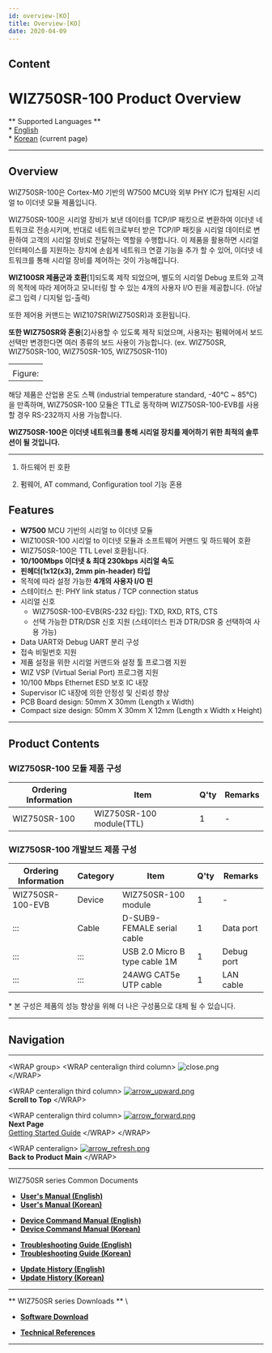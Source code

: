 ```yaml
---
id: overview-[KO]
title: Overview-[KO]
date: 2020-04-09
---
```


## Content

# WIZ750SR-100 Product Overview

\*\* Supported Languages \*\*  
\* [English](/products/wiz750sr-100/overview/en)  
\* [Korean](/products/wiz750sr-100/overview/ko) (current page)

-----

## Overview

WIZ750SR-100은 Cortex-M0 기반의 W7500 MCU와 외부 PHY IC가 탑재된 시리얼 to 이더넷 모듈
제품입니다.

WIZ750SR-100은 시리얼 장비가 보낸 데이터를 TCP/IP 패킷으로 변환하여 이더넷 네트워크로 전송시키며, 반대로
네트워크로부터 받은 TCP/IP 패킷을 시리얼 데이터로 변환하여 고객의 시리얼 장비로 전달하는 역할을
수행합니다. 이 제품을 활용하면 시리얼 인터페이스를 지원하는 장치에 손쉽게 네트워크 연결 기능을 추가 할 수
있어, 이더넷 네트워크를 통해 시리얼 장비를 제어하는 것이 가능해집니다.

**WIZ100SR 제품군과 호환**\[1\]되도록 제작 되었으며, 별도의 시리얼 Debug 포트와 고객의 목적에 따라 제어하고
모니터링 할 수 있는 4개의 사용자 I/O 핀을 제공합니다. (아날로그 입력 / 디지털 입-출력)

또한 제어용 커맨드는 WIZ107SR(WIZ750SR)과 호환됩니다.

**또한 WIZ750SR와 혼용**\[2\]사용할 수 있도록 제작 되었으며, 사용자는 펌웨어에서 보드 선택만 변경한다면 여러
종류의 보드 사용이 가능합니다. (ex. WIZ750SR, WIZ750SR-100, WIZ750SR-105,
WIZ750SR-110)

|         |
| ------- |
|         |
| Figure: |

해당 제품은 산업용 온도 스펙 (industrial temperature standard, -40℃ \~ 85℃)을 만족하며,
WIZ750SR-100 모듈은 TTL로 동작하며 WIZ750SR-100-EVB를 사용할 경우 RS-232까지 사용 가능합니다.

**WIZ750SR-100은 이더넷 네트워크를 통해 시리얼 장치를 제어하기 위한 최적의 솔루션이 될 것입니다.**

-----

1.  하드웨어 핀 호환

2.  펌웨어, AT command, Configuration tool 기능 혼용

## Features

  - **W7500** MCU 기반의 시리얼 to 이더넷 모듈
  - WIZ100SR-100 시리얼 to 이더넷 모듈과 소프트웨어 커맨드 및 하드웨어 호환
  - WIZ750SR-100은 TTL Level 호환됩니다.
  - **10/100Mbps 이더넷 & 최대 230kbps 시리얼 속도**
  - **핀헤더(1x12(x3), 2mm pin-header) 타입**
  - 목적에 따라 설정 가능한 **4개의 사용자 I/O 핀**
  - 스테이터스 핀: PHY link status / TCP connection status
  - 시리얼 신호
      - WIZ750SR-100-EVB(RS-232 타입): TXD, RXD, RTS, CTS
      - 선택 가능한 DTR/DSR 신호 지원 (스테이터스 핀과 DTR/DSR 중 선택하여 사용 가능)
  - Data UART와 Debug UART 분리 구성
  - 접속 비밀번호 지원
  - 제품 설정을 위한 시리얼 커맨드와 설정 툴 프로그램 지원
  - WIZ VSP (Virtual Serial Port) 프로그램 지원
  - 10/100 Mbps Ethernet ESD 보호 IC 내장
  - Supervisor IC 내장에 의한 안정성 및 신뢰성 향상
  - PCB Board design: 50mm X 30mm (Length x Width)
  - Compact size design: 50mm X 30mm X 12mm (Length x Width x Height) 

-----

## Product Contents

### WIZ750SR-100 모듈 제품 구성

| Ordering Information | Item                     | Q'ty | Remarks |
| -------------------- | ------------------------ | ---- | ------- |
| WIZ750SR-100         | WIZ750SR-100 module(TTL) | 1    | \-      |

### WIZ750SR-100 개발보드 제품 구성

| Ordering Information | Category | Item                          | Q'ty | Remarks    |
| -------------------- | -------- | ----------------------------- | ---- | ---------- |
| WIZ750SR-100-EVB     | Device   | WIZ750SR-100 module           | 1    | \-         |
| :::                  | Cable    | D-SUB9-FEMALE serial cable    | 1    | Data port  |
| :::                  | :::      | USB 2.0 Micro B type cable 1M | 1    | Debug port |
| :::                  | :::      | 24AWG CAT5e UTP cable         | 1    | LAN cable  |

\* 본 구성은 제품의 성능 향상을 위해 더 나은 구성품으로 대체 될 수 있습니다.

-----

## Navigation

-----

\<WRAP group\> \<WRAP centeralign third column\>
![close.png](/etc/close.png)  
\</WRAP\>

\<WRAP centeralign third column\>
[![arrow\_upward.png](/etc/arrow_upward.png)](#wiz750sr-100_product_overview)  
**Scroll to Top** \</WRAP\>

\<WRAP centeralign third column\>
[![arrow\_forward.png](/etc/arrow_forward.png)](/products/wiz750sr-100/gettingstarted/ko)  
**Next Page**  
[Getting Started Guide](/products/wiz750sr-100/gettingstarted/ko)
\</WRAP\> \</WRAP\>

\<WRAP centeralign\>
[![arrow\_refresh.png](/etc/arrow_refresh.png)](/products/wiz750sr-100/start)  
**Back to Product Main** \</WRAP\>

-----

WIZ750SR series Common Documents 

  - **[User's Manual (English)](User's_Manual-[EN].md)** 
  - **[User's Manual (Korean)](User's_Manual-[KO].md)** 

<!-- end list -->

  - **[Device Command Manual (English)](Command_Manual-[EN].md)**
  - **[Device Command Manual (Korean)](Command_Manual-[KO].md)**

<!-- end list -->

  - **[Troubleshooting Guide (English)](Trouble_Shooting-[EN].md)**
  - **[Troubleshooting Guide (Korean)](Trouble_Shooting-[KO].md)**

<!-- end list -->

  - **[Update History (English)](Series_Update_History-[EN].md)**
  - **[Update History (Korean)](Series_Update_History-[KO].md)**

-----

\*\* WIZ750SR series Downloads \*\* \

  - **[Software Download](Download.md)**

<!-- end list -->

  - **[Technical References](Technical_References.md)**

-----

